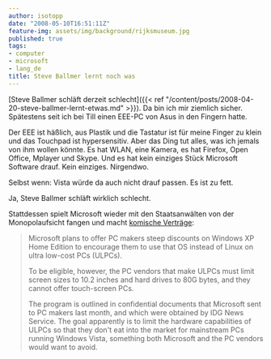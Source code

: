 ```yaml
---
author: isotopp
date: "2008-05-10T16:51:11Z"
feature-img: assets/img/background/rijksmuseum.jpg
published: true
tags:
- computer
- microsoft
- lang_de
title: Steve Ballmer lernt noch was
---
```

[Steve Ballmer schläft derzeit schlecht]({{< ref "/content/posts/2008-04-20-steve-ballmer-lernt-etwas.md" >}}).
Da bin ich mir ziemlich sicher. Spätestens seit ich bei Till einen EEE-PC
von Asus in den Fingern hatte.

Der EEE ist häßlich, aus Plastik und die Tastatur ist für meine Finger zu
klein und das Touchpad ist hypersensitiv. Aber das Ding tut alles, was ich
jemals von ihm wollen könnte. Es hat WLAN, eine Kamera, es hat Firefox, Open
Office, Mplayer und Skype. Und es hat kein einziges Stück Microsoft Software
drauf. Kein einziges. Nirgendwo.

Selbst wenn: Vista würde da auch nicht drauf passen. Es ist zu fett.

Ja, Steve Ballmer schläft wirklich schlecht.

Stattdessen spielt Microsoft wieder mit den Staatsanwälten von der
Monopolaufsicht fangen und macht 
[komische Verträge](http://www.pcworld.com/businesscenter/article/145719/microsoft_to_limit_capabilities_of_cheap_laptops.html):

> Microsoft plans to offer PC makers steep discounts on Windows XP Home
> Edition to encourage them to use that OS instead of Linux on ultra
> low-cost PCs (ULPCs). 
> 
> To be eligible, however, the PC vendors that make ULPCs must limit screen
> sizes to 10.2 inches and hard drives to 80G bytes, and they cannot offer
> touch-screen PCs.
> 
> The program is outlined in confidential documents that Microsoft sent to
> PC makers last month, and which were obtained by IDG News Service. The
> goal apparently is to limit the hardware capabilities of ULPCs so that
> they don't eat into the market for mainstream PCs running Windows Vista,
> something both Microsoft and the PC vendors would want to avoid.
